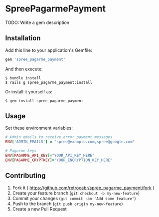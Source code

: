 # SpreePagarmePayment

TODO: Write a gem description

## Installation

Add this line to your application's Gemfile:

```ruby
gem 'spree_pagarme_payment'
```

And then execute:

    $ bundle install
    $ rails g spree_pagarme_payment:install

Or install it yourself as:

    $ gem install spree_pagarme_payment

## Usage

Set these environment variables:

```ruby
# Admin emails to receive error payment messages
ENV['ADMIN_EMAILS'] = "spree@example.com,spree@google.com"

# Pagarme keys
ENV[PAGARME_API_KEY]="YOUR_API_KEY_HERE"
ENV[PAGARME_CRYPTKEY]="YOUR_ENCRYPTION_KEY_HERE"
```

## Contributing

1. Fork it ( https://github.com/retrocabr/spree_pagarme_payment/fork )
2. Create your feature branch (`git checkout -b my-new-feature`)
3. Commit your changes (`git commit -am 'Add some feature'`)
4. Push to the branch (`git push origin my-new-feature`)
5. Create a new Pull Request
